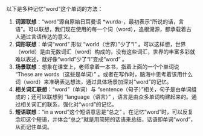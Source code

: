 以下是多种记忆“word”这个单词的方法：
1. **词源联想**：“word”源自原始日耳曼语 *wurda-，最初表示“所说的话，言语”。可以联想，我们现在使用的每一个词（word），追根溯源，都承载着古人通过言语传达的意义。
2. **词形联想**：单词“word” 形似 “world（世界）”少了“l” 。可以这样想，世界（world）是由无数词汇（word）构成的，没有这些词汇，世界的丰富多彩就难以表述，就好像“world”少了“l”变成“word” 。
3. **场景联想**：想象在课堂上，老师拿着一本书，指着上面的一个个单词说 “These are words（这些是单词）” 。或者在写作时，脑海中思考着该用什么词（word）来准确表达想法，通过具体场景加深对“word”的记忆。 
4. **相关词汇联想**：“word”（单词）与 “sentence（句子）”相关，句子是由单词组成的；还可以联想到 “language（语言）” ，语言是由众多单词构建起来的。通过相关词汇的联系，强化对“word”的记忆。 
5. **短语联想**：“in a word”这个短语意思是“总之” 。在记忆“word”时，可以反复念叨这个短语，并体会“总之”就是用简短的话语来总结，话语即单词“word”，从而记住单词。 